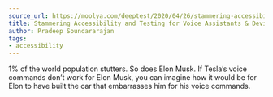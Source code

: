 ```yaml
---
source_url: https://moolya.com/deeptest/2020/04/26/stammering-accessibility-and-testing-for-voice-assistants-devices/
title: Stammering Accessibility and Testing for Voice Assistants & Devices
author: Pradeep Soundararajan
tags:
- accessibility
---
```


1% of the world population stutters. So does Elon Musk. If Tesla’s voice commands don’t work for Elon Musk, you can imagine how it would be for Elon to have built the car that embarrasses him for his voice commands.
